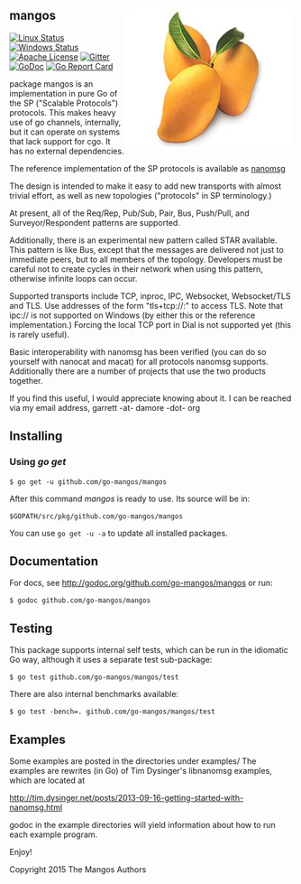 ## mangos <img src=mangos.jpg align=right>


[![Linux Status](https://img.shields.io/travis/gdamore/mangos.svg?label=linux)](https://travis-ci.org/go-mangos/mangos)
[![Windows Status](https://img.shields.io/appveyor/ci/gdamore/mangos.svg?label=windows)](https://ci.appveyor.com/project/gdamore/mangos)
[![Apache License](https://img.shields.io/badge/license-APACHE2-blue.svg)](https://github.com/go-mangos/mangos/blob/master/LICENSE)
[![Gitter](https://img.shields.io/badge/gitter-join-brightgreen.svg)](https://gitter.im/gdamore/mangos)
[![GoDoc](https://img.shields.io/badge/godoc-reference-blue.svg)](https://godoc.org/github.com/go-mangos/mangos)
[![Go Report Card](http://goreportcard.com/badge/go-mangos/mangos)](http://goreportcard.com/report/go-mangos/mangos)


package mangos is an implementation in pure Go of the SP ("Scalable Protocols")
protocols.  This makes heavy use of go channels, internally, but it can operate
on systems that lack support for cgo.  It has no external dependencies.

The reference implementation of the SP protocols is available as
[nanomsg](http://www.nanomsg.org)
 
The design is intended to make it easy to add new transports with almost trivial
effort, as well as new topologies ("protocols" in SP terminology.)

At present, all of the Req/Rep, Pub/Sub, Pair, Bus, Push/Pull, and
Surveyor/Respondent patterns are supported.

Additionally, there is an experimental new pattern called STAR available.  This
pattern is like Bus, except that the messages are delivered not just to
immediate peers, but to all members of the topology.  Developers must be careful
not to create cycles in their network when using this pattern, otherwise
infinite loops can occur.

Supported transports include TCP, inproc, IPC, Websocket, Websocket/TLS and TLS.
Use addresses of the form "tls+tcp://<host>:<port>" to access TLS.
Note that ipc:// is not supported on Windows (by either this or the reference
implementation.)  Forcing the local TCP port in Dial is not supported yet (this
is rarely useful).

Basic interoperability with nanomsg has been verified (you can do so yourself
with nanocat and macat) for all protocols nanomsg supports.  Additionally there
are a number of projects that use the two products together.

If you find this useful, I would appreciate knowing about it.  I can be reached
via my email address, garrett -at- damore -dot- org

## Installing

### Using *go get*

    $ go get -u github.com/go-mangos/mangos

After this command *mangos* is ready to use. Its source will be in:

    $GOPATH/src/pkg/github.com/go-mangos/mangos

You can use `go get -u -a` to update all installed packages.

## Documentation

For docs, see http://godoc.org/github.com/go-mangos/mangos or run:

    $ godoc github.com/go-mangos/mangos

## Testing

This package supports internal self tests, which can be run in
the idiomatic Go way, although it uses a separate test sub-package:

    $ go test github.com/go-mangos/mangos/test

There are also internal benchmarks available:

    $ go test -bench=. github.com/go-mangos/mangos/test

## Examples

Some examples are posted in the directories under examples/
The examples are rewrites (in Go) of Tim Dysinger's libnanomsg examples,
which are located at

http://tim.dysinger.net/posts/2013-09-16-getting-started-with-nanomsg.html

godoc in the example directories will yield information about how to run
each example program.

Enjoy!

Copyright 2015 The Mangos Authors

